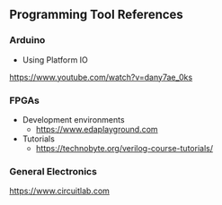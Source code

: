  ## Programming Tool References

### Arduino
- Using Platform IO

https://www.youtube.com/watch?v=dany7ae_0ks

### FPGAs
- Development environments
	- https://www.edaplayground.com
- Tutorials
	- https://technobyte.org/verilog-course-tutorials/
     
### General Electronics
https://www.circuitlab.com

